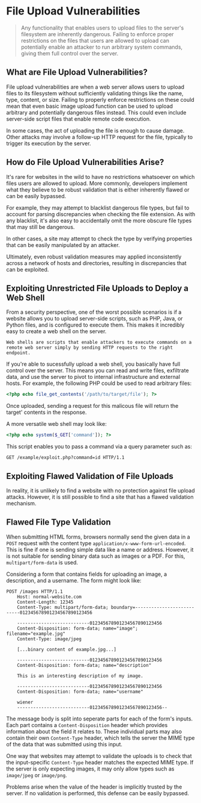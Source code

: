 # File Upload Vulnerabilities
> Any functionality that enables users to upload files to the server's filesystem are inherently dangerous. Failing to enforce proper restrictions on the files that users are allowed to upload can potentially enable an attacker to run arbitrary system commands, giving them full control over the server.

## What are File Upload Vulnerabilities?
File upload vulnerabilities are when a web server allows users to upload files to its filesystem without sufficiently validating things like the name, type, content, or size. Failing to properly enforce restrictions on these could mean that even basic image upload function can be used to upload arbitrary and potentially dangerous files instead. This could even include server-side script files that enable remote code execution.

In some cases, the act of uploading the file is enough to cause damage. Other attacks may involve a follow-up HTTP request for the file, typically to trigger its execution by the server.

## How do File Upload Vulnerabilities Arise?
It's rare for websites in the wild to have no restrictions whatsoever on which files users are allowed to upload. More commonly, developers implement what they believe to be robust validation that is either inherently flawed or can be easily bypassed.

For example, they may attempt to blacklist dangerous file types, but fail to account for parsing discrepancies when checking the file extension. As with any blacklist, it's also easy to accidentally omit the more obscure file types that may still be dangerous.

In other cases, a site may attempt to check the type by verifying properties that can be easily manipulated by an attacker.

Ultimately, even robust validation measures may applied inconsistently across a network of hosts and directories, resulting in discrepancies that can be exploited.

## Exploiting Unrestricted File Uploads to Deploy a Web Shell
From a security perspective, one of the worst possible scenarios is if a website allows you to upload server-side scripts, such as PHP, Java, or Python files, and is configured to execute them. This makes it incredibly easy to create a web shell on the server.

```
Web shells are scripts that enable attackers to execute commands on a remote web server simply by sending HTTP requests to the right endpoint.
```

If you're able to sucessfully upload a web shell, you basically have full control over the server. This means you can read and write files, exfiltrate data, and use the server to pivot to internal infrastructure and external hosts. For example, the following PHP could be used to read arbitrary files:

```php
<?php echo file_get_contents('/path/to/target/file'); ?>
```

Once uploaded, sending a request for this malicous file will return the target' contents in the response.

A more versatile web shell may look like:

```php
<?php echo system($_GET['command']); ?>
```

This script enables you to pass a command via a query parameter such as:

```http
GET /example/exploit.php?command=id HTTP/1.1
```

## Exploiting Flawed Validation of File Uploads
In reality, it is unlikely to find a website with no protection against file upload attacks. However, it is still possible to find a site that has a flawed validation mechanism.

## Flawed File Type Validation
When submitting HTML forms, browsers normally send the given data in a `POST` request with the content type `application/x-www-form-url-encoded`. This is fine if one is sending simple data like a name or address. However, it is not suitable for sending binary data such as images or a PDF. For this, `multipart/form-data` is used.

Considering a form that contains fields for uploading an image, a description, and a username. The form might look like:

```http
POST /images HTTP/1.1
    Host: normal-website.com
    Content-Length: 12345
    Content-Type: multipart/form-data; boundary=---------------------------012345678901234567890123456

    ---------------------------012345678901234567890123456
    Content-Disposition: form-data; name="image"; filename="example.jpg"
    Content-Type: image/jpeg

    [...binary content of example.jpg...]

    ---------------------------012345678901234567890123456
    Content-Disposition: form-data; name="description"

    This is an interesting description of my image.

    ---------------------------012345678901234567890123456
    Content-Disposition: form-data; name="username"

    wiener
    ---------------------------012345678901234567890123456--
```

The message body is split into seperate parts for each of the form's inputs. Each part contains a `Content-Disposition` header which provides information about the field it relates to. These individual parts may also contain their own `Content-Type` header, which tells the server the MIME type of the data that was submitted using this input.

One way that websites may attempt to validate the uploads is to check that the input-specific `Content-Type` header matches the expected MIME type. If the server is only expecting images, it may only allow types such as `image/jpeg` or `image/png`. 

Problems arise when the value of the header is implicitly trusted by the server. If no validation is performed, this defense can be easily bypassed.